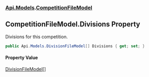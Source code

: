 ### [Api.Models](Api_Models.md 'Api.Models').[CompetitionFileModel](Api_Models_CompetitionFileModel.md 'Api.Models.CompetitionFileModel')
## CompetitionFileModel.Divisions Property
Divisions for this competition.  
```csharp
public Api.Models.DivisionFileModel[] Divisions { get; set; }
```
#### Property Value
[DivisionFileModel](Api_Models_DivisionFileModel.md 'Api.Models.DivisionFileModel')[[]](https://docs.microsoft.com/en-us/dotnet/api/System.Array 'System.Array')
